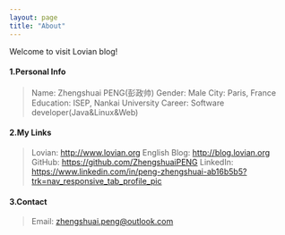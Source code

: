 ```yaml
---
layout: page
title: "About"
---
```

Welcome to visit Lovian blog!

#### 1.Personal Info

> Name: Zhengshuai PENG(彭政帅)
> Gender: Male
> City: Paris, France
> Education: ISEP, Nankai University
> Career: Software developer(Java&Linux&Web)

#### 2.My Links

> Lovian: <http://www.lovian.org>
> English Blog: <http://blog.lovian.org>
> GitHub: <https://github.com/ZhengshuaiPENG>
> LinkedIn: <https://www.linkedin.com/in/peng-zhengshuai-ab16b5b5?trk=nav_responsive_tab_profile_pic>


#### 3.Contact

> Email: zhengshuai.peng@outlook.com
